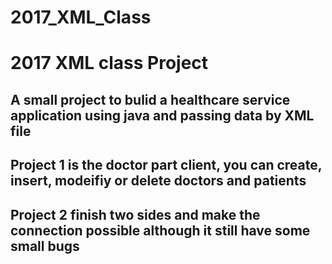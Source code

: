 # 2017_XML_Class

# 2017 XML class Project
## A small project to bulid a healthcare service application using java and passing data by XML file
## Project 1 is the doctor part client, you can create, insert, modeifiy or delete doctors and patients 
## Project 2 finish two sides and make the connection possible although it still have some small bugs
